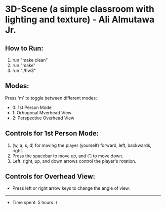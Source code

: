 # 3D-Scene (a simple classroom with lighting and texture) - Ali Almutawa Jr.


## How to Run:
1. run "make clean"
1. run "make"
1. run "./hw3"


## Modes:
Press 'm' to toggle between different modes:

 - 0: 1st Person Mode
 - 1: Orhogonal Mverhead View
  - 2: Perspective Overhead View

## Controls for 1st Person Mode:
1. (w, a, s, d) for moving the player (yourself) forward, left, backwards, right.
1. Press the spacebar to move up, and (`) to move down.
1. Left, right, up, and down arrows control the player's rotation.

## Controls for Overhead View:

- Press left or right arrow keys to change the angle of view.



---
- Time spent: 5 hours :)
